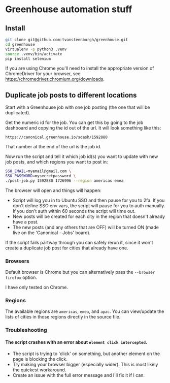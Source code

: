 # Greenhouse automation stuff

## Install

```bash
git clone git@github.com:tvansteenburgh/greenhouse.git
cd greenhouse
virtualenv -p python3 .venv
source .venv/bin/activate
pip install selenium
```

If you are using Chrome you'll need to install the appropriate version
of ChromeDriver for your browser, see
https://chromedriver.chromium.org/downloads.

## Duplicate job posts to different locations

Start with a Greenhouse job with one job posting (the one that will be
duplicated).

Get the numeric id for the job. You can get this by going to the job
dashboard and copying the id out of the url. It will look something like
this:

`https://canonical.greenhouse.io/sdash/1592880`

That number at the end of the url is the job id.

Now run the script and tell it which job id(s) you want to update with
new job posts, and which regions you want to post in:

```bash
SSO_EMAIL=myemail@gmail.com \
SSO_PASSWORD=mysecretpassword \
./post-job.py 1592880 1726996 --region americas emea
```

The browser will open and things will happen:

- Script will log you in to Ubuntu SSO and then pause for you to 2fa. If
  you don't define SSO env vars, the script will pause for you to auth
  manually. If you don't auth within 60 seconds the script will time out.
- New posts will be created for each city in the region that doesn't
  already have a post.
- The new posts (and any others that are OFF) will be turned ON (made
  live on the 'Canonical - Jobs' board).

If the script fails partway through you can safely rerun it, since it won't
create a duplicate job post for cities that already have one.

### Browsers

Default browser is Chrome but you can alternatively pass the `--browser firefox` option.

I have only tested on Chrome.

### Regions

The available regions are `americas`, `emea`, and `apac`. You can
view/update the lists of cities in those regions directly in the source
file.

### Troubleshooting

#### The script crashes with an error about `element click intercepted`.

- The script is trying to 'click' on something, but another element on
  the page is blocking the click.
- Try making your browser bigger (especially wider). This is most likely
  the quickest workaround.
- Create an issue with the full error message and I'll fix it if I can.
